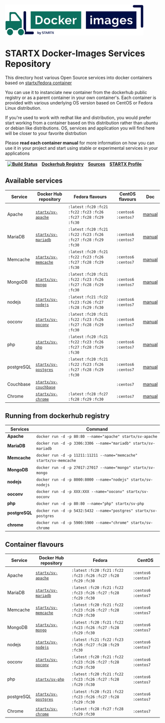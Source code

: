 [![startxfr/docker-images](https://raw.githubusercontent.com/startxfr/docker-images/master/travis/logo-small.svg?sanitize=true)](https://github.com/startxfr/docker-images)

# STARTX Docker-Images Services Repository

This directory host various Open Source services into docker containers based on [startx/fedora container](https://hub.docker.com/r/startx/fedora)

You can use it to instanciate new container from the dockerhub public registry 
or as a parent container in your own container's. 
Each container is provided with various underlying OS version based on CentOS or 
Fedora Linux distribution.

If you're used to work with redhat like and distribution, you would prefer start working
from a container based on this distribution rather than ubuntu or debian like distributions.
OS, services and application you will find here will be closer to your favorite distrbution

Please **read each container manual** for more information on how you can use it in 
your project and start using stable or experimental services in your applications

| [![Build Status](https://travis-ci.org/startxfr/docker-images.svg?branch=master)](https://travis-ci.org/startxfr/docker-images) | [Dockerhub Registry](https://hub.docker.com/r/startx) | [Sources](https://github.com/startxfr/docker-images/)             | [STARTX Profile](https://github.com/startxfr) | 
|-------------------------------------------------------------------------------------------------------------------|-------------------------------------------------------|-------------------------------------------------------------------|-----------------------------------------------|

## Available services

| Service       | Docker Hub repository                                                | Fedora flavours                                                                   | CentOS flavours             | Doc
|---------------|----------------------------------------------------------------------|-----------------------------------------------------------------------------------|-----------------------------|--------------------------------
| Apache        | [`startx/sv-apache`](https://hub.docker.com/r/startx/sv-apache)      | `:latest` `:fc20` `:fc21` `:fc22` `:fc23` `:fc26` `:fc27` `:fc28` `:fc29` `:fc30` | `:centos6` `:centos7`       | [manual](apache/README.md)
| MariaDB       | [`startx/sv-mariadb`](https://hub.docker.com/r/startx/sv-mariadb)    | `:latest` `:fc20` `:fc21` `:fc22` `:fc23` `:fc26` `:fc27` `:fc28` `:fc29` `:fc30` | `:centos6` `:centos7`       | [manual](mariadb/README.md)
| Memcache      | [`startx/sv-memcache`](https://hub.docker.com/r/startx/sv-memcache)  | `:latest` `:fc20` `:fc21` `:fc22` `:fc23` `:fc26` `:fc27` `:fc28` `:fc29` `:fc30` | `:centos6` `:centos7`       | [manual](memcache/README.md)
| MongoDB       | [`startx/sv-mongo`](https://hub.docker.com/r/startx/sv-mongo)        | `:latest` `:fc20` `:fc21` `:fc22` `:fc23` `:fc26` `:fc27` `:fc28` `:fc29` `:fc30` | `:centos6` `:centos7`       | [manual](mongo/README.md)
| nodejs        | [`startx/sv-nodejs`](https://hub.docker.com/r/startx/sv-nodejs)      | `:latest` `:fc21` `:fc22` `:fc23` `:fc26` `:fc27` `:fc28` `:fc29` `:fc30`         | `:centos6` `:centos7`       | [manual](nodejs/README.md)
| ooconv        | [`startx/sv-ooconv`](https://hub.docker.com/r/startx/sv-ooconv)      | `:latest` `:fc20` `:fc21` `:fc22` `:fc23` `:fc26` `:fc27` `:fc28` `:fc29` `:fc30` | `:centos6` `:centos7`       | [manual](ooconv/README.md)
| php           | [`startx/sv-php`](https://hub.docker.com/r/startx/sv-php)            | `:latest` `:fc20` `:fc21` `:fc22` `:fc23` `:fc26` `:fc27` `:fc28` `:fc29` `:fc30` | `:centos6` `:centos7`       | [manual](php/README.md)
| postgreSQL    | [`startx/sv-postgres`](https://hub.docker.com/r/startx/sv-postgres)  | `:latest` `:fc20` `:fc21` `:fc22` `:fc23` `:fc26` `:fc27` `:fc28` `:fc29` `:fc30` | `:centos6` `:centos7`       | [manual](postgres/README.md)
| Couchbase     | [`startx/sv-couchbase`](https://hub.docker.com/r/startx/sv-couchbase)|                                                                                   | `:centos7`                  | [manual](couchbase/README.md)
| Chrome        | [`startx/sv-chrome`](https://hub.docker.com/r/startx/sv-chrome)      | `:latest` `:fc28` `:fc27` `:fc28` `:fc29` `:fc30`                                 | `:centos7`                  | [manual](chrome/README.md)

## Running from dockerhub registry

| Services            | Command                                                              |
|---------------------|----------------------------------------------------------------------|
| **Apache**          | `docker run -d -p 80:80 --name="apache" startx/sv-apache`            | 
| **MariaDB**         | `docker run -d -p 3306:3306 --name="mariadb" startx/sv-mariadb`      | 
| **Memcache**        | `docker run -d -p 11211:11211 --name="memcache" startx/sv-memcache`  | 
| **MongoDB**         | `docker run -d -p 27017:27017 --name="mongo" startx/sv-mongo`        | 
| **nodejs**          | `docker run -d -p 8000:8000 --name="nodejs" startx/sv-nodejs`        | 
| **ooconv**          | `docker run -d -p XXX:XXX --name="ooconv" startx/sv-ooconv`          | 
| **php**             | `docker run -d -p 80:80 --name="php" startx/sv-php`                  | 
| **postgreSQL**      | `docker run -d -p 5432:5432 --name="postgres" startx/sv-postgres`    | 
| **chrome**          | `docker run -d -p 5900:5900 --name="chrome" startx/sv-chrome`        | 

## Container flavours

| Service    | Docker Hub repository                                                | Fedora                                                                               | CentOS                |
|------------|----------------------------------------------------------------------|--------------------------------------------------------------------------------------|-----------------------|
| Apache     | [`startx/sv-apache`](https://hub.docker.com/r/startx/sv-apache)      | `:latest` `:fc20` `:fc21` `:fc22` `:fc23` `:fc26` `:fc27` `:fc28` `:fc29` `:fc30`    | `:centos6` `:centos7` |
| MariaDB    | [`startx/sv-mariadb`](https://hub.docker.com/r/startx/sv-mariadb)    | `:latest` `:fc20` `:fc21` `:fc22` `:fc23` `:fc26` `:fc27` `:fc28` `:fc29` `:fc30`    | `:centos6` `:centos7` |
| Memcache   | [`startx/sv-memcache`](https://hub.docker.com/r/startx/sv-memcache)  | `:latest` `:fc20` `:fc21` `:fc22` `:fc23` `:fc26` `:fc27` `:fc28` `:fc29` `:fc30`    | `:centos6` `:centos7` |
| MongoDB    | [`startx/sv-mongo`](https://hub.docker.com/r/startx/sv-mongo)        | `:latest` `:fc20` `:fc21` `:fc22` `:fc23` `:fc26` `:fc27` `:fc28` `:fc29` `:fc30`    | `:centos6` `:centos7` |
| nodejs     | [`startx/sv-nodejs`](https://hub.docker.com/r/startx/sv-nodejs)      | `:latest` `:fc21` `:fc22` `:fc23` `:fc26` `:fc27` `:fc28` `:fc29` `:fc30`            | `:centos6` `:centos7` |
| ooconv     | [`startx/sv-ooconv`](https://hub.docker.com/r/startx/sv-ooconv)      | `:latest` `:fc20` `:fc21` `:fc22` `:fc23` `:fc26` `:fc27` `:fc28` `:fc29` `:fc30`    | `:centos6` `:centos7` |
| php        | [`startx/sv-php`](https://hub.docker.com/r/startx/sv-php)            | `:latest` `:fc20` `:fc21` `:fc22` `:fc23` `:fc26` `:fc27` `:fc28` `:fc29` `:fc30`    | `:centos6` `:centos7` |
| postgreSQL | [`startx/sv-postgres`](https://hub.docker.com/r/startx/sv-postgres)  | `:latest` `:fc20` `:fc21` `:fc22` `:fc23` `:fc26` `:fc27` `:fc28` `:fc29` `:fc30`    | `:centos6` `:centos7` |
| Chrome     | [`startx/sv-chrome`](https://hub.docker.com/r/startx/sv-chrome)      | `:latest` `:fc28` `:fc27` `:fc28` `:fc29` `:fc30`                                    | `:centos7`            |

